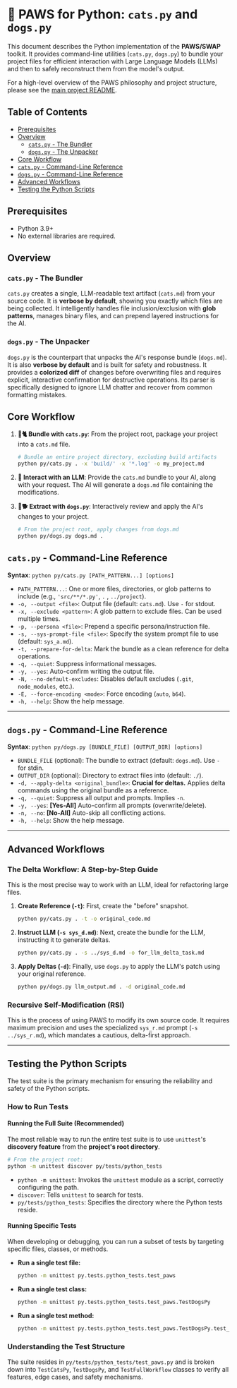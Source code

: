 # 🐾 PAWS for Python: `cats.py` and `dogs.py`

This document describes the Python implementation of the **PAWS/SWAP** toolkit. It provides command-line utilities (`cats.py`, `dogs.py`) to bundle your project files for efficient interaction with Large Language Models (LLMs) and then to safely reconstruct them from the model's output.

For a high-level overview of the PAWS philosophy and project structure, please see the [main project README](../../README.md).

## Table of Contents

- [Prerequisites](#prerequisites)
- [Overview](#overview)
  - [`cats.py` - The Bundler](#catspy---the-bundler)
  - [`dogs.py` - The Unpacker](#dogspy---the-unpacker)
- [Core Workflow](#core-workflow)
- [`cats.py` - Command-Line Reference](#catspy---command-line-reference)
- [`dogs.py` - Command-Line Reference](#dogspy---command-line-reference)
- [Advanced Workflows](#advanced-workflows)
- [Testing the Python Scripts](#testing-the-python-scripts)

## Prerequisites

- Python 3.9+
- No external libraries are required.

## Overview

### `cats.py` - The Bundler

`cats.py` creates a single, LLM-readable text artifact (`cats.md`) from your source code. It is **verbose by default**, showing you exactly which files are being collected. It intelligently handles file inclusion/exclusion with **glob patterns**, manages binary files, and can prepend layered instructions for the AI.

### `dogs.py` - The Unpacker

`dogs.py` is the counterpart that unpacks the AI's response bundle (`dogs.md`). It is also **verbose by default** and is built for safety and robustness. It provides a **colorized diff** of changes before overwriting files and requires explicit, interactive confirmation for destructive operations. Its parser is specifically designed to ignore LLM chatter and recover from common formatting mistakes.

## Core Workflow

1.  **🧶🐈 Bundle with `cats.py`**: From the project root, package your project into a `cats.md` file.

    ```bash
    # Bundle an entire project directory, excluding build artifacts
    python py/cats.py . -x 'build/' -x '*.log' -o my_project.md
    ```

2.  **🤖 Interact with an LLM**: Provide the `cats.md` bundle to your AI, along with your request. The AI will generate a `dogs.md` file containing the modifications.

3.  **🥏🐕 Extract with `dogs.py`**: Interactively review and apply the AI's changes to your project.
    ```bash
    # From the project root, apply changes from dogs.md
    python py/dogs.py dogs.md .
    ```

## `cats.py` - Command-Line Reference

**Syntax**: `python py/cats.py [PATH_PATTERN...] [options]`

- `PATH_PATTERN...`: One or more files, directories, or glob patterns to include (e.g., `'src/**/*.py'`, `.` , `../project`).
- `-o, --output <file>`: Output file (default: `cats.md`). Use `-` for stdout.
- `-x, --exclude <pattern>`: A glob pattern to exclude files. Can be used multiple times.
- `-p, --persona <file>`: Prepend a specific persona/instruction file.
- `-s, --sys-prompt-file <file>`: Specify the system prompt file to use (default: `sys_a.md`).
- `-t, --prepare-for-delta`: Mark the bundle as a clean reference for delta operations.
- `-q, --quiet`: Suppress informational messages.
- `-y, --yes`: Auto-confirm writing the output file.
- `-N, --no-default-excludes`: Disables default excludes (`.git`, `node_modules`, etc.).
- `-E, --force-encoding <mode>`: Force encoding (`auto`, `b64`).
- `-h, --help`: Show the help message.

---

## `dogs.py` - Command-Line Reference

**Syntax**: `python py/dogs.py [BUNDLE_FILE] [OUTPUT_DIR] [options]`

- `BUNDLE_FILE` (optional): The bundle to extract (default: `dogs.md`). Use `-` for stdin.
- `OUTPUT_DIR` (optional): Directory to extract files into (default: `./`).
- `-d, --apply-delta <original_bundle>`: **Crucial for deltas.** Applies delta commands using the original bundle as a reference.
- `-q, --quiet`: Suppress all output and prompts. Implies `-n`.
- `-y, --yes`: **[Yes-All]** Auto-confirm all prompts (overwrite/delete).
- `-n, --no`: **[No-All]** Auto-skip all conflicting actions.
- `-h, --help`: Show the help message.

---

## Advanced Workflows

### The Delta Workflow: A Step-by-Step Guide

This is the most precise way to work with an LLM, ideal for refactoring large files.

1.  **Create Reference (`-t`)**: First, create the "before" snapshot.
    ```bash
    python py/cats.py . -t -o original_code.md
    ```
2.  **Instruct LLM (`-s sys_d.md`)**: Next, create the bundle for the LLM, instructing it to generate deltas.
    ```bash
    python py/cats.py . -s ../sys_d.md -o for_llm_delta_task.md
    ```
3.  **Apply Deltas (`-d`)**: Finally, use `dogs.py` to apply the LLM's patch using your original reference.
    ```bash
    python py/dogs.py llm_output.md . -d original_code.md
    ```

### Recursive Self-Modification (RSI)

This is the process of using PAWS to modify its own source code. It requires maximum precision and uses the specialized `sys_r.md` prompt (`-s ../sys_r.md`), which mandates a cautious, delta-first approach.

---

## Testing the Python Scripts

The test suite is the primary mechanism for ensuring the reliability and safety of the Python scripts.

### How to Run Tests

#### Running the Full Suite (Recommended)

The most reliable way to run the entire test suite is to use `unittest`'s **discovery feature** from the **project's root directory**.

```bash
# From the project root:
python -m unittest discover py/tests/python_tests
```

- `python -m unittest`: Invokes the `unittest` module as a script, correctly configuring the path.
- `discover`: Tells `unittest` to search for tests.
- `py/tests/python_tests`: Specifies the directory where the Python tests reside.

#### Running Specific Tests

When developing or debugging, you can run a subset of tests by targeting specific files, classes, or methods.

- **Run a single test file:**
  ```bash
  python -m unittest py.tests.python_tests.test_paws
  ```
- **Run a single test class:**
  ```bash
  python -m unittest py.tests.python_tests.test_paws.TestDogsPy
  ```
- **Run a single test method:**
  ```bash
  python -m unittest py.tests.python_tests.test_paws.TestDogsPy.test_parser_handles_unterminated_blocks
  ```

### Understanding the Test Structure

The suite resides in `py/tests/python_tests/test_paws.py` and is broken down into `TestCatsPy`, `TestDogsPy`, and `TestFullWorkflow` classes to verify all features, edge cases, and safety mechanisms.
